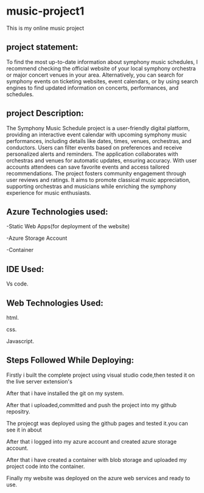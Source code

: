 # music-project1
This is my online music project
## project statement:
To find the most up-to-date information about symphony
music schedules, I recommend checking the official
website of your local symphony orchestra or major
concert venues in your area. Alternatively, you can search 
for symphony events on ticketing websites, event
calendars, or by using search engines to find updated
information on concerts, performances, and schedules.

## project Description:
The Symphony Music Schedule project is a user-friendly digital platform, providing an interactive event calendar
with upcoming symphony music performances, including details like dates, times, venues, orchestras, and 
conductors. Users can filter events based on preferences and receive personalized alerts and reminders.
The application collaborates with orchestras and venues for automatic updates, ensuring accuracy. With user accounts
attendees can save favorite events and access tailored recommendations. The project fosters community 
engagement through user reviews and ratings. It aims to promote classical music appreciation, supporting
orchestras and musicians while enriching the symphony experience for music enthusiasts.
## Azure Technologies used:
-Static Web Apps(for deployment of the website)

-Azure Storage Account

-Container

## IDE Used:
Vs code.
## Web Technologies Used:
html.

css.

Javascript.

## Steps Followed While Deploying:
Firstly i built the complete project using visual studio code,then tested it on the live server extension's

After that i have installed the git on my system.

After that i uploaded,committed and push the project into my github repositry.

The projecgt was deployed using the github pages and tested it.you can see it in about 

After that i logged into my azure account and created azure storage account.

After that i have created a container with blob storage and uploaded my project code into the container.

Finally my website was deployed on the azure web services and ready to use.


